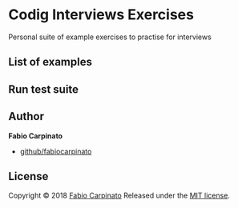 # Codig Interviews Exercises
Personal suite of example exercises to practise for interviews

## List of examples

## Run test suite

## Author

**Fabio Carpinato**

* [github/fabiocarpinato](https://github.com/fbcarpinato)

## License

Copyright © 2018 [Fabio Carpinato](https://github.com/fbcarpinato)
Released under the [MIT license](https://github.com/fbcarpinato/ci-examples/blob/master/LICENSE).
